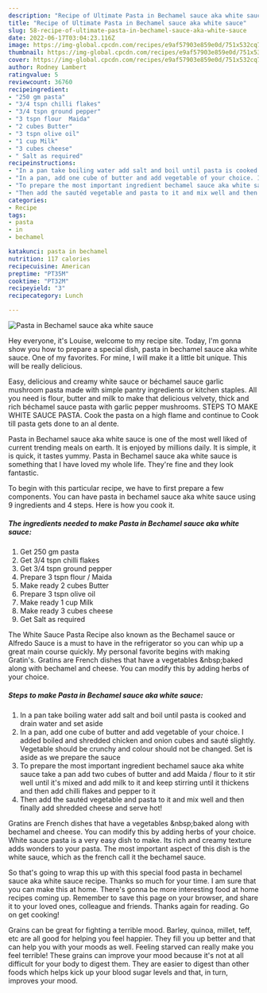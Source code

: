 ```yaml
---
description: "Recipe of Ultimate Pasta in Bechamel sauce aka white sauce"
title: "Recipe of Ultimate Pasta in Bechamel sauce aka white sauce"
slug: 58-recipe-of-ultimate-pasta-in-bechamel-sauce-aka-white-sauce
date: 2022-06-17T03:04:23.116Z
image: https://img-global.cpcdn.com/recipes/e9af57903e859e0d/751x532cq70/pasta-in-bechamel-sauce-aka-white-sauce-recipe-main-photo.jpg
thumbnail: https://img-global.cpcdn.com/recipes/e9af57903e859e0d/751x532cq70/pasta-in-bechamel-sauce-aka-white-sauce-recipe-main-photo.jpg
cover: https://img-global.cpcdn.com/recipes/e9af57903e859e0d/751x532cq70/pasta-in-bechamel-sauce-aka-white-sauce-recipe-main-photo.jpg
author: Rodney Lambert
ratingvalue: 5
reviewcount: 36760
recipeingredient:
- "250 gm pasta"
- "3/4 tspn chilli flakes"
- "3/4 tspn ground pepper"
- "3 tspn flour  Maida"
- "2 cubes Butter"
- "3 tspn olive oil"
- "1 cup Milk"
- "3 cubes cheese"
- " Salt as required"
recipeinstructions:
- "In a pan take boiling water add salt and boil until pasta is cooked and drain water and set aside"
- "In a pan, add one cube of butter and add vegetable of your choice. I added boiled and shredded chicken and onion cubes and sauté slightly. Vegetable should be crunchy and colour should not be changed. Set is aside as we prepare the sauce"
- "To prepare the most important ingredient bechamel sauce aka white sauce take a pan add two cubes of butter and add Maida / flour to it stir well until it&#39;s mixed and add milk to it and keep stirring until it thickens and then add chilli flakes and pepper to it"
- "Then add the sautéd vegetable and pasta to it and mix well and then finally add shredded cheese and serve hot!"
categories:
- Recipe
tags:
- pasta
- in
- bechamel

katakunci: pasta in bechamel 
nutrition: 117 calories
recipecuisine: American
preptime: "PT35M"
cooktime: "PT32M"
recipeyield: "3"
recipecategory: Lunch

---
```



![Pasta in Bechamel sauce aka white sauce](https://img-global.cpcdn.com/recipes/e9af57903e859e0d/751x532cq70/pasta-in-bechamel-sauce-aka-white-sauce-recipe-main-photo.jpg)

Hey everyone, it's Louise, welcome to my recipe site. Today, I'm gonna show you how to prepare a special dish, pasta in bechamel sauce aka white sauce. One of my favorites. For mine, I will make it a little bit unique. This will be really delicious.

Easy, delicious and creamy white sauce or béchamel sauce garlic mushroom pasta made with simple pantry ingredients or kitchen staples. All you need is flour, butter and milk to make that delicious velvety, thick and rich béchamel sauce pasta with garlic pepper mushrooms. STEPS TO MAKE WHITE SAUCE PASTA. Cook the pasta on a high flame and continue to Cook till pasta gets done to an al dente.

Pasta in Bechamel sauce aka white sauce is one of the most well liked of current trending meals on earth. It is enjoyed by millions daily. It is simple, it is quick, it tastes yummy. Pasta in Bechamel sauce aka white sauce is something that I have loved my whole life. They're fine and they look fantastic.


To begin with this particular recipe, we have to first prepare a few components. You can have pasta in bechamel sauce aka white sauce using 9 ingredients and 4 steps. Here is how you cook it.

<!--inarticleads1-->

##### The ingredients needed to make Pasta in Bechamel sauce aka white sauce:

1. Get 250 gm pasta
1. Get 3/4 tspn chilli flakes
1. Get 3/4 tspn ground pepper
1. Prepare 3 tspn flour / Maida
1. Make ready 2 cubes Butter
1. Prepare 3 tspn olive oil
1. Make ready 1 cup Milk
1. Make ready 3 cubes cheese
1. Get  Salt as required


The White Sauce Pasta Recipe also known as the Bechamel sauce or Alfredo Sauce is a must to have in the refrigerator so you can whip up a great main course quickly. My personal favorite begins with making Gratin&#39;s. Gratins are French dishes that have a vegetables &amp;nbsp;baked along with bechamel and cheese. You can modify this by adding herbs of your choice. 

<!--inarticleads2-->

##### Steps to make Pasta in Bechamel sauce aka white sauce:

1. In a pan take boiling water add salt and boil until pasta is cooked and drain water and set aside
1. In a pan, add one cube of butter and add vegetable of your choice. I added boiled and shredded chicken and onion cubes and sauté slightly. Vegetable should be crunchy and colour should not be changed. Set is aside as we prepare the sauce
1. To prepare the most important ingredient bechamel sauce aka white sauce take a pan add two cubes of butter and add Maida / flour to it stir well until it&#39;s mixed and add milk to it and keep stirring until it thickens and then add chilli flakes and pepper to it
1. Then add the sautéd vegetable and pasta to it and mix well and then finally add shredded cheese and serve hot!


Gratins are French dishes that have a vegetables &amp;nbsp;baked along with bechamel and cheese. You can modify this by adding herbs of your choice. White sauce pasta is a very easy dish to make. Its rich and creamy texture adds wonders to your pasta. The most important aspect of this dish is the white sauce, which as the french call it the bechamel sauce. 

So that's going to wrap this up with this special food pasta in bechamel sauce aka white sauce recipe. Thanks so much for your time. I am sure that you can make this at home. There's gonna be more interesting food at home recipes coming up. Remember to save this page on your browser, and share it to your loved ones, colleague and friends. Thanks again for reading. Go on get cooking!

Grains can be great for fighting a terrible mood. Barley, quinoa, millet, teff, etc are all good for helping you feel happier. They fill you up better and that can help you with your moods as well. Feeling starved can really make you feel terrible! These grains can improve your mood because it's not at all difficult for your body to digest them. They are easier to digest than other foods which helps kick up your blood sugar levels and that, in turn, improves your mood.
